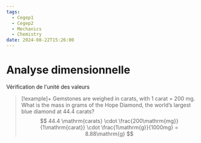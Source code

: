```yaml
---
tags:
  - Cegep1
  - Cegep2
  - Mechanics
  - Chemistry
date: 2024-08-22T15:26:00
---
```


# Analyse dimensionnelle

Vérification de l'unité des valeurs

> [!example]+ Gemstones are weighed in carats, with 1 carat = 200 mg. What is the mass in grams of the Hope Diamond, the world’s largest blue diamond at 44.4 carats?
> $$
> 44.4 \mathrm{carats} \cdot \frac{200\mathrm{mg}}{1\mathrm{carat}} \cdot \frac{1\mathrm{g}}{1000mg} = 8.88\mathrm{g}
> $$
